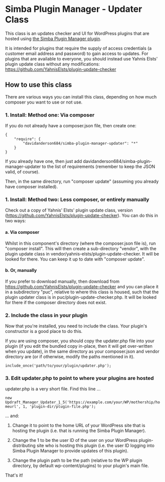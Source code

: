 # Simba Plugin Manager - Updater Class

This class is an updates checker and UI for WordPress plugins that are hosted using [the Simba Plugin Manager plugin](https://wordpress.org/plugins/simba-plugin-updates-manager/).

It is intended for plugins that require the supply of access credentials (a customer email address and password) to gain access to updates. For plugins that are available to everyone, you should instead use Yahnis Elsts' plugin update class without any modifications: https://github.com/YahnisElsts/plugin-update-checker

## How to use this class

There are various ways you can install this class, depending on how much composer you want to use or not use.

### 1. Install: Method one: Via composer

If you do not already have a composer.json file, then create one:

```
{
    "require": {
		"davidanderson684/simba-plugin-manager-updater": "*"
    }
}
```

If you already have one, then just add davidanderson684/simba-plugin-manager-updater to the list of requirements (remember to keep the JSON valid, of course).

Then, in the same directory, run "composer update" (assuming you already have composer installed).

### 1. Install: Method two: Less composer, or entirely manually

Check out a copy of Yahnis' Elsts' plugin update class, version (https://github.com/YahnisElsts/plugin-update-checker). You can do this in two ways:

#### a. Via composer

Whilst in this component's directory (where the composer.json file is), run "composer install". This will then create a sub-directory "vendor", with the plugin update class in vendor/yahnis-elsts/plugin-update-checker. It will be looked for there. You can keep it up to date with "composer update".

#### b. Or, manually

If you prefer to download manually, then download from https://github.com/YahnisElsts/plugin-update-checker and you can place it in a subdirectory "puc", relative to where this class is housed, such that the plugin updater class is in puc/plugin-update-checker.php. It will be looked for there if the composer directory does not exist.

### 2. Include the class in your plugin

Now that you're installed, you need to include the class. Your plugin's constructor is a good place to do this.

If you are using composer, you should copy the updater.php file into your plugin (if you edit the bundled copy in-place, then it will get over-written when you update), in the same directory as your composer.json and vendor directory are (or if otherwise, modify the paths mentioned in it).

`include_once('path/to/your/plugin/updater.php');`

### 3. Edit updater.php to point to where your plugins are hosted

updater.php is a very short file. Find this line ...

`new Updraft_Manager_Updater_1_5('https://example.com/your/WP/mothership/homeurl', 1, 'plugin-dir/plugin-file.php');`

... and:

1. Change it to point to the home URL of your WordPress site that is hosting the plugin (i.e. that is running the Simba Plugin Manager).

2. Change the 1 to be the user ID of the user on your WordPress plugin-distributing site who is hosting this plugin (i.e. the user ID logging into Simba Plugin Manager to provide updates of this plugin).

3. Change the plugin path to be the path (relative to the WP plugin directory, by default wp-content/plugins) to your plugin's main file.

That's it!
